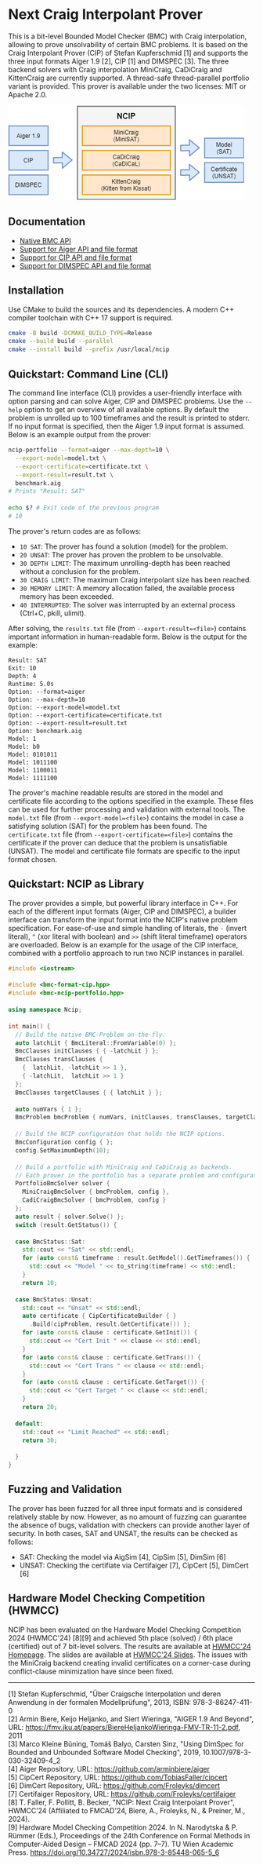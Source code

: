 # Next Craig Interpolant Prover

This is a bit-level Bounded Model Checker (BMC) with Craig interpolation, allowing to prove unsolvability of certain BMC problems.
It is based on the Craig Interpolant Prover (CIP) of Stefan Kupferschmid [1] and supports the three input formats Aiger 1.9 [2], CIP [1] and DIMSPEC [3].
The three backend solvers with Craig interpolation MiniCraig, CaDiCraig and KittenCraig are currently supported.
A thread-safe thread-parallel portfolio variant is provided.
This prover is available under the two licenses: MIT or Apache 2.0.

![NCIP Overview](doc/images/ncip_overview_x1.png)

## Documentation

- [Native BMC API](doc/Api-Bmc.md)
- [Support for Aiger API and file format](doc/Format-Aiger.md)
- [Support for CIP API and file format](doc/Format-Cip.md)
- [Support for DIMSPEC API and file format](doc/Format-Dimspec.md)

## Installation

Use CMake to build the sources and its dependencies. A modern C++ compiler toolchain with C++ 17 support is required.

```bash
cmake -B build -DCMAKE_BUILD_TYPE=Release
cmake --build build --parallel
cmake --install build --prefix /usr/local/ncip
```

## Quickstart: Command Line (CLI)

The command line interface (CLI) provides a user-friendly interface with option parsing and can solve Aiger, CIP and DIMSPEC problems.
Use the `--help` option to get an overview of all available options.
By default the problem is unrolled up to 100 timeframes and the result is printed to stderr.
If no input format is specified, then the Aiger 1.9 input format is assumed.
Below is an example output from the prover:

```bash
ncip-portfolio --format=aiger --max-depth=10 \
  --export-model=model.txt \
  --export-certificate=certificate.txt \
  --export-result=result.txt \
  benchmark.aig
# Prints "Result: SAT"

echo $? # Exit code of the previous program
# 10
```

The prover's return codes are as follows:

- `10 SAT`: The prover has found a solution (model) for the problem.
- `20 UNSAT`: The prover has proven the problem to be unsolvable.
- `30 DEPTH LIMIT`: The maximum unrolling-depth has been reached without a conclusion for the problem.
- `30 CRAIG LIMIT`: The maximum Craig interpolant size has been reached.
- `30 MEMORY LIMIT`: A memory allocation failed, the available process memory has been exceeded.
- `40 INTERRUPTED`: The solver was interrupted by an external process (Ctrl+C, pkill, ulimit).

After solving, the `results.txt` file (from `--export-result=<file>`) contains important information in human-readable form.
Below is the output for the example:

```text
Result: SAT
Exit: 10
Depth: 4
Runtime: 5.0s
Option: --format=aiger
Option: --max-depth=10
Option: --export-model=model.txt
Option: --export-certificate=certificate.txt
Option: --export-result=result.txt
Option: benchmark.aig
Model: 1
Model: b0
Model: 0101011
Model: 1011100
Model: 1100011
Model: 1111100
```

The prover's machine readable results are stored in the model and certificate file according to the options specified in the example.
These files can be used for further processing and validation with external tools.
The `model.txt` file (from `--export-model=<file>`) contains the model in case a satisfying solution (SAT) for the problem has been found.
The `certificate.txt` file (from `--export-certificate=<file>`) contains the certificate if the prover can deduce that the problem is unsatisfiable (UNSAT).
The model and certificate file formats are specific to the input format chosen.

## Quickstart: NCIP as Library

The prover provides a simple, but powerful library interface in C++.
For each of the different input formats (Aiger, CIP and DIMSPEC), a builder interface can transform the input format into the NCIP's native problem specification.
For ease-of-use and simple handling of literals, the `-` (invert literal), `^` (xor literal with boolean) and `>>` (shift literal timeframe) operators are overloaded.
Below is an example for the usage of the CIP interface, combined with a portfolio approach to run two NCIP instances in parallel.

```cpp
#include <iostream>

#include <bmc-format-cip.hpp>
#include <bmc-ncip-portfolio.hpp>

using namespace Ncip;

int main() {
  // Build the native BMC-Problem on-the-fly.
  auto latchLit { BmcLiteral::FromVariable(0) };
  BmcClauses initClauses { { -latchLit } };
  BmcClauses transClauses {
    {  latchLit, -latchLit >> 1 },
    { -latchLit,  latchLit >> 1 }
  };
  BmcClauses targetClauses { { latchLit } };

  auto numVars { 1 };
  BmcProblem bmcProblem { numVars, initClauses, transClauses, targetClauses };

  // Build the NCIP configuration that holds the NCIP options.
  BmcConfiguration config { };
  config.SetMaximumDepth(10);

  // Build a portfolio with MiniCraig and CaDiCraig as backends.
  // Each prover in the portfolio has a separate problem and configuration.
  PortfolioBmcSolver solver {
    MiniCraigBmcSolver { bmcProblem, config },
    CadiCraigBmcSolver { bmcProblem, config }
  };
  auto result { solver.Solve() };
  switch (result.GetStatus()) {

  case BmcStatus::Sat:
    std::cout << "Sat" << std::endl;
    for (auto const& timeframe : result.GetModel().GetTimeframes()) {
      std::cout << "Model " << to_string(timeframe) << std::endl;
    }
    return 10;

  case BmcStatus::Unsat:
    std::cout << "Unsat" << std::endl;
    auto certificate { CipCertificateBuilder { }
      .Build(cipProblem, result.GetCertificate()) };
    for (auto const& clause : certificate.GetInit()) {
      std::cout << "Cert Init " << clause << std::endl;
    }
    for (auto const& clause : certificate.GetTrans()) {
      std::cout << "Cert Trans " << clause << std::endl;
    }
    for (auto const& clause : certificate.GetTarget()) {
      std::cout << "Cert Target " << clause << std::endl;
    }
    return 20;

  default:
    std::cout << "Limit Reached" << std::endl;
    return 30;

  }
}
```

## Fuzzing and Validation

The prover has been fuzzed for all three input formats and is considered relatively stable by now.
However, as no amount of fuzzing can guarantee the absence of bugs, validation with checkers can provide another layer of security.
In both cases, SAT and UNSAT, the results can be checked as follows:

- SAT: Checking the model via AigSim [4], CipSim [5], DimSim [6]
- UNSAT: Checking the certifiate via Certifaiger [7], CipCert [5], DimCert [6]

## Hardware Model Checking Competition (HWMCC) 

NCIP has been evaluated on the Hardware Model Checking Competition 2024 (HWMCC'24) [8][9] and achieved 5th place (solved) / 6th place (certified) out of 7 bit-level solvers.
The results are available at [HWMCC'24 Homepage](https://hwmcc.github.io/2024/).
The slides are available at [HWMCC'24 Slides](https://hwmcc.github.io/2024/hwmcc24slides.pdf).
The issues with the MiniCraig backend creating invalid certificates on a corner-case during conflict-clause minimization have since been fixed.

---

[1] Stefan Kupferschmid, "Über Craigsche Interpolation und deren Anwendung in der formalen Modellprüfung", 2013, ISBN: 978-3-86247-411-0  
[2] Armin Biere, Keijo Heljanko, and Siert Wieringa, "AIGER 1.9 And Beyond", URL: https://fmv.jku.at/papers/BiereHeljankoWieringa-FMV-TR-11-2.pdf, 2011  
[3] Marco Kleine Büning, Tomáš Balyo, Carsten Sinz, "Using DimSpec for Bounded and Unbounded Software Model Checking", 2019, 10.1007/978-3-030-32409-4_2  
[4] Aiger Repository, URL: https://github.com/arminbiere/aiger  
[5] CipCert Repository, URL: https://github.com/TobiasFaller/cipcert  
[6] DimCert Repository, URL: https://github.com/Froleyks/dimcert  
[7] Certifaiger Repository, URL: https://github.com/Froleyks/certifaiger  
[8] T. Faller, F. Pollitt, B. Becker, "NCIP: Next Craig Interpolant Prover", HWMCC’24 (Affiliated to FMCAD'24, Biere, A., Froleyks, N., & Preiner, M., 2024).  
[9] Hardware Model Checking Competition 2024. In N. Narodytska & P. Rümmer (Eds.), Proceedings of the 24th Conference on Formal Methods in Computer-Aided Design – FMCAD 2024 (pp. 7–7). TU Wien Academic Press. https://doi.org/10.34727/2024/isbn.978-3-85448-065-5_6  
